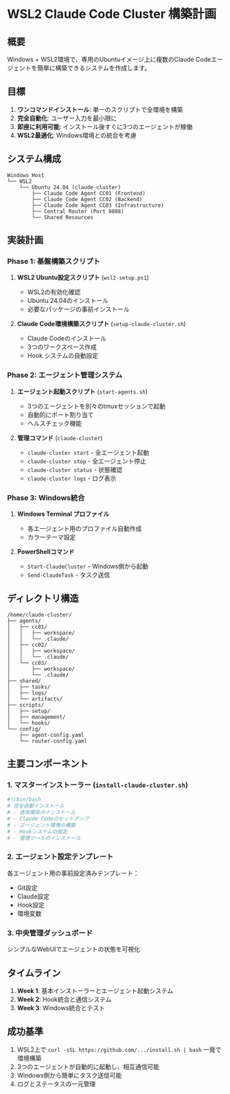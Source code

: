 # WSL2 Claude Code Cluster 構築計画

## 概要

Windows + WSL2環境で、専用のUbuntuイメージ上に複数のClaude Codeエージェントを簡単に構築できるシステムを作成します。

## 目標

1. **ワンコマンドインストール**: 単一のスクリプトで全環境を構築
2. **完全自動化**: ユーザー入力を最小限に
3. **即座に利用可能**: インストール後すぐに3つのエージェントが稼働
4. **WSL2最適化**: Windows環境との統合を考慮

## システム構成

```
Windows Host
└── WSL2
    └── Ubuntu 24.04 (claude-cluster)
        ├── Claude Code Agent CC01 (Frontend)
        ├── Claude Code Agent CC02 (Backend)
        ├── Claude Code Agent CC03 (Infrastructure)
        ├── Central Router (Port 8888)
        └── Shared Resources
```

## 実装計画

### Phase 1: 基盤構築スクリプト

1. **WSL2 Ubuntu設定スクリプト** (`wsl2-setup.ps1`)
   - WSL2の有効化確認
   - Ubuntu 24.04のインストール
   - 必要なパッケージの事前インストール

2. **Claude Code環境構築スクリプト** (`setup-claude-cluster.sh`)
   - Claude Codeのインストール
   - 3つのワークスペース作成
   - Hook システムの自動設定

### Phase 2: エージェント管理システム

1. **エージェント起動スクリプト** (`start-agents.sh`)
   - 3つのエージェントを別々のtmuxセッションで起動
   - 自動的にポート割り当て
   - ヘルスチェック機能

2. **管理コマンド** (`claude-cluster`)
   - `claude-cluster start` - 全エージェント起動
   - `claude-cluster stop` - 全エージェント停止
   - `claude-cluster status` - 状態確認
   - `claude-cluster logs` - ログ表示

### Phase 3: Windows統合

1. **Windows Terminal プロファイル**
   - 各エージェント用のプロファイル自動作成
   - カラーテーマ設定

2. **PowerShellコマンド**
   - `Start-ClaudeCluster` - Windows側から起動
   - `Send-ClaudeTask` - タスク送信

## ディレクトリ構造

```
/home/claude-cluster/
├── agents/
│   ├── cc01/
│   │   ├── workspace/
│   │   └── .claude/
│   ├── cc02/
│   │   ├── workspace/
│   │   └── .claude/
│   └── cc03/
│       ├── workspace/
│       └── .claude/
├── shared/
│   ├── tasks/
│   ├── logs/
│   └── artifacts/
├── scripts/
│   ├── setup/
│   ├── management/
│   └── hooks/
└── config/
    ├── agent-config.yaml
    └── router-config.yaml
```

## 主要コンポーネント

### 1. マスターインストーラー (`install-claude-cluster.sh`)

```bash
#!/bin/bash
# 完全自動インストール
# - 依存関係のインストール
# - Claude Codeのセットアップ
# - エージェント環境の構築
# - Hookシステムの設定
# - 管理ツールのインストール
```

### 2. エージェント設定テンプレート

各エージェント用の事前設定済みテンプレート：
- Git設定
- Claude設定
- Hook設定
- 環境変数

### 3. 中央管理ダッシュボード

シンプルなWebUIでエージェントの状態を可視化

## タイムライン

1. **Week 1**: 基本インストーラーとエージェント起動システム
2. **Week 2**: Hook統合と通信システム
3. **Week 3**: Windows統合とテスト

## 成功基準

1. WSL2上で `curl -sSL https://github.com/.../install.sh | bash` 一発で環境構築
2. 3つのエージェントが自動的に起動し、相互通信可能
3. Windows側から簡単にタスク送信可能
4. ログとステータスの一元管理